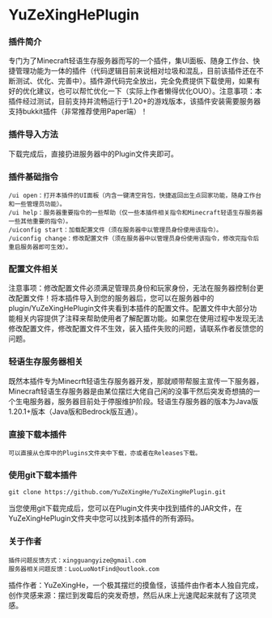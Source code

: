 # YuZeXingHePlugin
### 插件简介
专门为了Minecraft轻语生存服务器而写的一个插件，集UI面板、随身工作台、快捷管理功能为一体的插件（代码逻辑目前来说相对垃圾和混乱，目前该插件还在不断测试、优化、完善中）。插件源代码完全放出，完全免费提供下载使用，如果有好的优化建议，也可以帮忙优化一下（实际上作者懒得优化OUO）。注意事项：本插件经过测试，目前支持并流畅运行于1.20+的游戏版本，该插件安装需要服务器支持bukkit插件（非常推荐使用Paper端）！
### 插件导入方法
下载完成后，直接扔进服务器中的Plugin文件夹即可。
### 插件基础指令
    /ui open：打开本插件的UI面板（内含一键清空背包，快捷返回出生点回家功能，随身工作台和一些管理员功能）。
    /ui help：服务器重要指令的一些帮助（仅一些本插件相关指令和Minecraft轻语生存服务器一些其他重要的指令）。
    /uiconfig start：加载配置文件（须在服务器中以管理员身份使用该指令）。
    /uiconfig change：修改配置文件（须在服务器中以管理员身份使用该指令，修改完指令后重启服务器即可生效）。
### 配置文件相关
注意事项：修改配置文件必须满足管理员身份和玩家身份，无法在服务器控制台更改配置文件！将本插件导入到您的服务器后，您可以在服务器中的plugin/YuZeXingHePlugin文件夹看到本插件的配置文件。配置文件中大部分功能相关内容提供了注释来帮助使用者了解配置功能。如果您在使用过程中发现无法修改配置文件，修改配置文件不生效，装入插件失败的问题，请联系作者反馈您的问题。
### 轻语生存服务器相关
既然本插件专为Minecrft轻语生存服务器开发，那就顺带帮服主宣传一下服务器，Minecraft轻语生存服务器是由某位摆烂大佬自己闲的没事干然后突发奇想搞的一个生电服务器，服务器目前处于停服维护阶段。轻语生存服务器的版本为Java版1.20.1+版本（Java版和Bedrock版互通）。
### 直接下载本插件
    可以直接从仓库中的Plugins文件夹中下载，亦或者在Releases下载。
### 使用git下载本插件
    git clone https://github.com/YuZeXingHe/YuZeXingHePlugin.git
当您使用git下载完成后，您可以在Plugin文件夹中找到插件的JAR文件，在YuZeXingHePlugin文件夹中您可以找到本插件的所有源码。
### 关于作者
    插件问题反馈方式：xingguangyize@gmail.com
    服务器相关问题反馈：LuoLuoNotFind@outlook.com
插件作者：YuZeXingHe，一个极其摆烂的摸鱼怪，该插件由作者本人独自完成，创作灵感来源：摆烂到发霉后的突发奇想，然后从床上光速爬起来就有了这项灵感。
